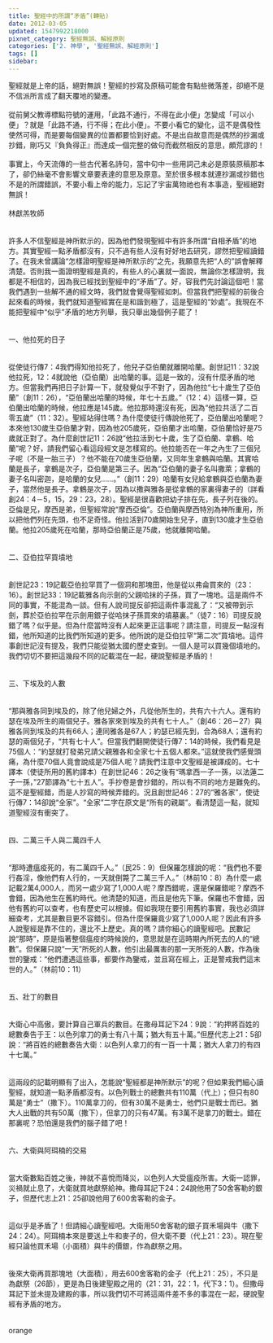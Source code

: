 ```yaml
---
title: 聖經中的所謂“矛盾”(轉貼)
date: 2012-03-05
updated: 1547992218000
pixnet_category: 聖經無誤、解經原則
categories: ['2. 神學', '聖經無誤、解經原則']
tags: []
sidebar: 
---
```


<p>聖經就是上帝的話，絕對無誤！聖經的抄寫及原稿可能會有點些微落差，卻絕不是不信派所言成了翻天覆地的變遷。<br/><br/>從前舅父教導標點符號的運用，「此路不通行，不得在此小便」怎變成「可以小便」？就是「此路不通，行不得；在此小便」。不要小看它的變化，這不是偶發性使然可得，而是要每個變異的位置都要恰到好處。不是出自故意而是偶然的抄漏或抄錯，剛巧又『負負得正』而達成一個完整的做句而截然相反的意思，頗荒謬的！<br/><br/>事實上，今天流傳的一些古代著名詩句，當中句中一些用詞己未必是原裝原稿那本了，卻仍絲毫不會影響文章要表達的意思及原意。至於很多根本就連抄漏或抄錯也不是的所謂錯誤，不要小看上帝的能力，忘記了宇宙萬物祂也有本事造，聖經絕對無誤！<br/><br/><!--more-->林獻羔牧師<br/><br/><br/>許多人不信聖經是神所默示的，因為他們發現聖經中有許多所謂“自相矛盾”的地方。其實聖經一點矛盾都沒有，只不過有些人沒有好好地去研究，謬然把聖經讀錯了。在我未曾講論“怎樣證明聖經是神所默示的”之先，我願意先把“人的”誤會解釋清楚。否則我一面證明聖經是真的，有些人的心裏就一面說，無論你怎樣證明，我都是不相信的，因為我已經找到聖經中的“矛盾”了。好，容我們先討論這個吧！當我們遇到一些解不通的經文時，我們就會覺得聖經如刺。但當我們把聖經的前後合起來看的時候，我們就知道聖經實在是和諧到極了，這是聖經的“妙處”。我現在不能把聖經中“似乎”矛盾的地方列舉，我只舉出幾個例子罷了！<br/><br/><br/>一、他拉死的日子<br/><br/><br/>從使徒行傳7：4我們得知他拉死了，他兒子亞伯蘭就離開哈蘭。創世記11：32說他拉死，12：4就說他（亞伯蘭）出哈蘭的事。這是一致的，沒有什麼矛盾的地方。但當我們再把日子計算一下，就發覺似乎不對了，因為他拉“七十歲生了亞伯蘭”（創11：26），“亞伯蘭出哈蘭的時候，年七十五歲。”（12：4）這樣一算，亞伯蘭出哈蘭的時候，他拉應是145歲。他拉那時還沒有死，因為“他拉共活了二百零五歲”（11：32）。聖經站得住嗎？為什麼使徒行傳說他死了，亞伯蘭出哈蘭呢？本來他130歲生亞伯蘭才對，因為他205歲死，亞伯蘭才出哈蘭，亞伯蘭恰好是75歲就正對了。為什麼創世記11：26說“他拉活到七十歲，生了亞伯蘭、拿鶴、哈蘭”呢？好，請我們留心看這段經文是怎樣寫的。他拉能否在一年之內生了三個兒子呢（不是一胎三子）？他不能在70歲生亞伯蘭，又同年生拿鶴與哈蘭。其實哈蘭是長子，拿鶴是次子，亞伯蘭是第三子。因為“亞伯蘭的妻子名叫撒萊；拿鶴的妻子名叫密迦，是哈蘭的女兒……。”（創11：29）哈蘭有女兒給拿鶴與亞伯蘭為妻子，當然他是長子。拿鶴是次子，因為以撒與雅各是從拿鶴的家裏得妻子的（詳看創24：4－5，15，29：23，28）。聖經是很喜歡把幼子排在先，長子列在後的。亞倫是兄，摩西是弟，但聖經常說“摩西亞倫”。亞伯蘭與摩西特別為神所重用，所以把他們列在先頭，也不足奇怪。他拉活到70歲開始生兒子，直到130歲才生亞伯蘭。他拉205歲死在哈蘭，那時亞伯蘭正是75歲，他就離開哈蘭。<br/><br/><br/>二、亞伯拉罕買墳地<br/><br/><br/>創世記23：19記載亞伯拉罕買了一個洞和那塊田，他是從以弗侖買來的（23：16）。創世記33：19記載雅各向示劍的父親哈抹的子孫，買了一塊地。這是兩件不同的事實，不能混為一談。但有人說司提反卻把這兩件事混亂了：“又被帶到示劍，葬於亞伯拉罕在示劍用銀子從哈抹子孫買來的墳墓裏。”（徒7：16）司提反說錯了嗎？似乎是。但為什麼當時沒有人起來更正這事呢？請注意，司提反一點沒有錯，他所知道的比我們所知道的更多。他所說的是亞伯拉罕“第二次”買墳地。這件事創世記沒有提及，我們只能從猶太國的歷史查到。一個人是可以買幾個墳地的。我們切切不要把這幾段不同的記載混在一起，硬說聖經是矛盾的！<br/><br/><br/>三、下埃及的人數<br/><br/><br/>“那與雅各同到埃及的，除了他兒婦之外，凡從他所生的，共有六十六人。還有約瑟在埃及所生的兩個兒子。雅各家來到埃及的共有七十人。”（創46：26－27）與雅各同到埃及的共有66人；連同雅各是67人；約瑟已經先到，合為68人；還有約瑟的兩個兒子，“共有七十人”。但當我們翻開使徒行傳7：14的時候，我們看見是75個人：“約瑟就打發弟兄請父親雅各和全家七十五個人都來。”這就使我們感覺頭痛，為什麼70個人竟會說成是75個人呢？請我們注意中文聖經是被譯成的。七十譯本（使徒所用的舊約譯本）在創世記46：26之後有“瑪拿西一子一孫，以法蓮二子一孫，”27節譯為“七十五人”。手抄卷是會抄錯的，所以有不同的地方是難免的。這不是聖經錯，而是人抄寫的時候弄錯的。況且創世記46：27的“雅各家”，使徒行傳7：14卻說“全家”。“全家”二字在原文是“所有的親屬”。看清楚這一點，就知道聖經沒有衝突了。<br/><br/><br/>四、二萬三千人與二萬四千人<br/><br/><br/>“那時遭瘟疫死的，有二萬四千人。”（民25：9）但保羅怎樣說的呢：“我們也不要行姦淫，像他們有人行的，一天就倒斃了二萬三千人。”（林前10：8）為什麼一處記載2萬4,000人，而另一處少寫了1,000人呢？摩西錯呢，還是保羅錯呢？摩西不會錯，因為他生在舊約時代。他清楚的知道，而且是他先下筆。保羅也不會錯，因他有舊約可以查考，也有歷史可以根據。假如我現在要引用舊約事實，我也必須詳細查考，尤其是數目更不容錯引。但為什麼保羅竟少寫了1,000人呢？因此有許多人說聖經是靠不住的，還比不上歷史。真的嗎？請你細心的讀聖經吧。民數記說“那時”，原是指著整個瘟疫的時候說的，意思就是在這時期內所死去的人的“總數”。但保羅只說“一天”所死的人數，他引出最厲害的那一天所死的人數，作為後世的鑒戒：“他們遭遇這些事，都要作為鑒戒，並且寫在經上，正是警戒我們這末世的人。”（林前10：11）<br/><br/><br/>五、壯丁的數目<br/><br/><br/>大衛心中高傲，要計算自己軍兵的數目。在撒母耳記下24：9說：“約押將百姓的總數奏告于王：以色列拿刀的勇士有八十萬；猶大有五十萬。”但歷代志上21：5卻說：“將百姓的總數奏告大衛：以色列人拿刀的有一百一十萬；猶大人拿刀的有四十七萬。”<br/><br/><br/>這兩段的記載明顯有了出入，怎能說“聖經都是神所默示”的呢？但如果我們細心讀聖經，就知道一點矛盾都沒有。以色列戰士的總數共有110萬（代上）；但只有80萬是“勇士”（撒下）。110萬拿刀的，但有30萬不是勇士，他們只是戰士而已。猶大人出戰的共有50萬（撒下），但拿刀的只有47萬。有3萬不是拿刀的戰士。錯在那裏呢？恐怕還是我們的腦子錯了吧！<br/><br/><br/>六、大衛與阿珥楠的交易<br/><br/><br/>當大衛數點百姓之後，神就不喜悅而降災，以色列人大受瘟疫所害。大衛一認罪，災禍就止息了，大衛就買地獻祭給神。撒母耳記下24：24說他用了50舍客勒的銀子，但歷代志上21：25卻說他用了600舍客勒的金子。<br/><br/><br/>這似乎是矛盾了！但請細心讀聖經吧。大衛用50舍客勒的銀子買禾場與牛（撒下24：24）。阿珥楠本來是要送上牛和麥子的，但大衛不要（代上21：23）。現在聖經只論他買禾場（小面積）與牛的價銀，作為獻祭之用。<br/><br/><br/>後來大衛再買那塊地（大面積），用去600舍客勒的金子（代上21：25），不只是為獻祭（26節），更是為日後建聖殿之用的（21：31，22：1，代下3：1）。但撒母耳記下並未提及建殿的事，所以我們切不可將這兩件差不多的事混在一起，硬說聖經有矛盾的地方。<br/><br/><br/>orange<br/><br/><br/></p>